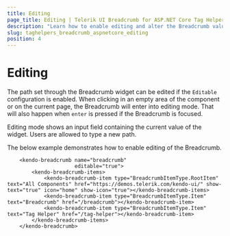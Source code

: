```yaml
---
title: Editing
page_title: Editing | Telerik UI Breadcrumb for ASP.NET Core Tag Helper
description: "Learn how to enable editing and alter the Breadcrumb value."
slug: taghelpers_breadcrumb_aspnetcore_editing
position: 4
---
```


# Editing

The path set through the Breadcrumb widget can be edited if the `Editable` configuration is enabled. When clicking in an empty area of the component or on the current page, the Breadcrumb will enter into editing mode. That will also happen when `enter` is pressed if the Breadcrumb is focused.

Editing mode shows an input field containing the current value of the widget. Users are allowed to type a new path.

The below example demonstrates how to enable editing of the Breadcrumb.

```tagHelper
    <kendo-breadcrumb name="breadcrumb"
                      editable="true">
        <kendo-breadcrumb-items>
            <kendo-breadcrumb-item type="BreadcrumbItemType.RootItem" text="All Components" href="https://demos.telerik.com/kendo-ui/" show-text="true" icon="home" show-icon="true"></kendo-breadcrumb-items>
            <kendo-breadcrumb-item type="BreadcrumbItemType.Item" text="Breadcrumb" href="/breadcrumb"></kendo-breadcrumb-item>
            <kendo-breadcrumb-item type="BreadcrumbItemType.Item" text="Tag Helper" href="/tag-helper"></kendo-breadcrumb-item>
        </kendo-breadcrumb-items>
    </kendo-breadcrumb>
```
